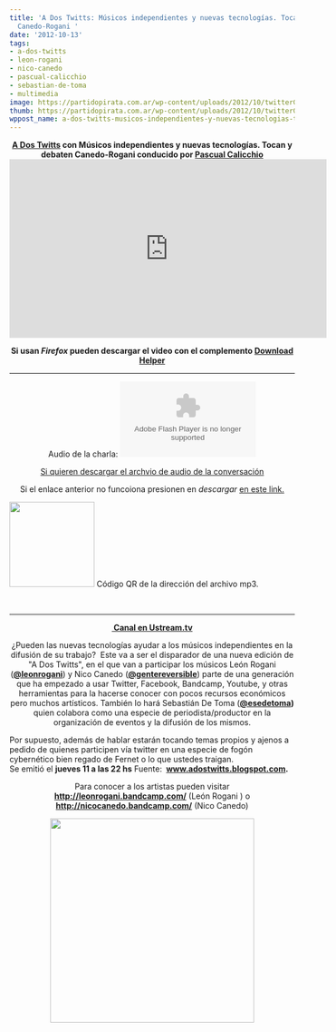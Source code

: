 ```yaml
---
title: 'A Dos Twitts: Músicos independientes y nuevas tecnologías. Tocan y debaten
  Canedo-Rogani '
date: '2012-10-13'
tags:
- a-dos-twitts
- leon-rogani
- nico-canedo
- pascual-calicchio
- sebastian-de-toma
- multimedia
image: https://partidopirata.com.ar/wp-content/uploads/2012/10/twitterGuitar1.png
thumb: https://partidopirata.com.ar/wp-content/uploads/2012/10/twitterGuitar1-150x150.png
wppost_name: a-dos-twitts-musicos-independientes-y-nuevas-tecnologias-tocan-y-debaten-canedo-rogani
---
```


<center><strong><a href="http://adostwitts.blogspot.com/2012/10/musicos-independientes-y-nuevas.html" target="_blank">A Dos Twitts</a> con Músicos independientes y nuevas tecnologías. Tocan y debaten Canedo-Rogani conducido por </strong><a href="https://twitter.com/Pascualicchio&quot;_target=&quot;_blank&quot;"><strong>Pascual Calicchio</strong> </a></center><center>
<strong><iframe src="http://www.youtube.com/embed/8E8y7axGfu8" frameborder="0" width="560" height="315"></iframe></strong></center>
<p style="text-align: center;"><strong>Si usan <em>Firefox</em> pueden descargar el video con el complemento <a href="http://downloadhelper.net/" target="_blank">Download Helper</a></strong></p>


<hr />

<center>Audio de la charla:
<object id="player1492269" width="240" height="133" classid="clsid:d27cdb6e-ae6d-11cf-96b8-444553540000" codebase="http://download.macromedia.com/pub/shockwave/cabs/flash/swflash.cab#version=6,0,40,0"><param name="AllowScriptAccess" value="always" /><param name="allowFullScreen" value="true" /><param name="wmode" value="transparent" /><param name="src" value="http://www.ivoox.com/playerivoox_ee_1492269_1.html" /><param name="allowfullscreen" value="true" /><param name="allowscriptaccess" value="always" /><embed id="player1492269" width="240" height="133" type="application/x-shockwave-flash" src="http://www.ivoox.com/playerivoox_ee_1492269_1.html" AllowScriptAccess="always" allowFullScreen="true" wmode="transparent" allowfullscreen="true" allowscriptaccess="always" /></object></center>
<p style="text-align: center;"><a href="http://www.ivoox.com/a-dos-twitts-musicos-independientes-nuevas-tecnologias_md_1492269_1.mp3" target="_blank">Si quieren descargar el archvio de audio de la conversación</a></p>
<p style="text-align: center;">Si el enlace anterior no funcoiona presionen en <em>descargar</em> <a href="http://www.ivoox.com/a-dos-twitts-musicos-independientes-nuevas-tecnologias-audios-mp3_rf_1492269_1.html" target="_blank">en este link.</a></p>


<a href="https://partidopirata.com.ar/wp-content/uploads/2012/10/chart3.png"><img class="size-full wp-image-6832" title="chart" src="https://partidopirata.com.ar/wp-content/uploads/2012/10/chart3.png" alt="" width="150" height="150" /></a> Código QR de la dirección del archivo mp3.


&nbsp;

<hr />
<p style="text-align: center;"><strong><a href="http://ustream.tv/channel/sebadetoma"> Canal en Ustream.tv</a></strong></p>
<p style="text-align: center;">¿Pueden las nuevas tecnologías ayudar a los músicos independientes en la difusión de su trabajo?  Este va a ser el disparador de una nueva edición de "A Dos Twitts", en el que van a participar los músicos León Rogani (<strong><a href="https://twitter.com/leonrogani" target="_blank">@leonrogani</a></strong>) y Nico Canedo (<strong><a href="https://twitter.com/gentereversible" target="_blank">@gentereversible</a></strong>) parte de una generación que ha empezado a usar Twitter, Facebook, Bandcamp, Youtube, y otras herramientas para la hacerse conocer con pocos recursos económicos pero muchos artísticos. También lo hará Sebastián De Toma (<strong><a href="https://twitter.com/esedetoma" target="_blank">@esedetoma</a>)</strong> quien colabora como una especie de periodista/productor en la organización de eventos y la difusión de los mismos.</p>

<div>Por supuesto, además de hablar estarán tocando temas propios y ajenos a pedido de quienes participen vía twitter en una especie de fogón cybernético bien regado de Fernet o lo que ustedes traigan.</div>
<div>Se emitió el <strong>jueves 11 a las 22 hs</strong> Fuente: <strong> <a href="http://www.adostwitts.blogspot.com/">www.adostwitts.blogspot.com</a>.</strong></div>
<p style="text-align: center;">Para conocer a los artistas pueden visitar <strong><a href="http://leonrogani.bandcamp.com/" target="_blank">http://leonrogani.bandcamp.com/</a></strong> (León Rogani ) o <strong><a href="http://nicocanedo.bandcamp.com/" target="_blank">http://nicocanedo.bandcamp.com/</a></strong> (Nico Canedo)</p>
<p style="text-align: center;"><a href="https://partidopirata.com.ar/wp-content/uploads/2012/10/twitterGuitar1.png"><img class="aligncenter size-full wp-image-6828" title="twitterGuitar1" src="https://partidopirata.com.ar/wp-content/uploads/2012/10/twitterGuitar1.png" alt="" width="360" height="360" /></a></p>
